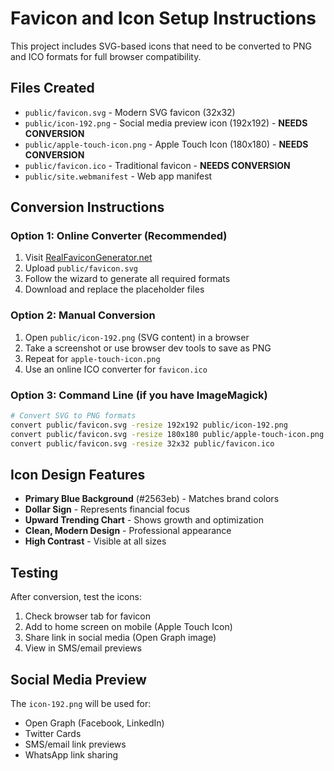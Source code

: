 # Favicon and Icon Setup Instructions

This project includes SVG-based icons that need to be converted to PNG and ICO formats for full browser compatibility.

## Files Created

- `public/favicon.svg` - Modern SVG favicon (32x32)
- `public/icon-192.png` - Social media preview icon (192x192) - **NEEDS CONVERSION**
- `public/apple-touch-icon.png` - Apple Touch Icon (180x180) - **NEEDS CONVERSION**
- `public/favicon.ico` - Traditional favicon - **NEEDS CONVERSION**
- `public/site.webmanifest` - Web app manifest

## Conversion Instructions

### Option 1: Online Converter (Recommended)
1. Visit [RealFaviconGenerator.net](https://realfavicongenerator.net/)
2. Upload `public/favicon.svg`
3. Follow the wizard to generate all required formats
4. Download and replace the placeholder files

### Option 2: Manual Conversion
1. Open `public/icon-192.png` (SVG content) in a browser
2. Take a screenshot or use browser dev tools to save as PNG
3. Repeat for `apple-touch-icon.png`
4. Use an online ICO converter for `favicon.ico`

### Option 3: Command Line (if you have ImageMagick)
```bash
# Convert SVG to PNG formats
convert public/favicon.svg -resize 192x192 public/icon-192.png
convert public/favicon.svg -resize 180x180 public/apple-touch-icon.png
convert public/favicon.svg -resize 32x32 public/favicon.ico
```

## Icon Design Features

- **Primary Blue Background** (#2563eb) - Matches brand colors
- **Dollar Sign** - Represents financial focus
- **Upward Trending Chart** - Shows growth and optimization
- **Clean, Modern Design** - Professional appearance
- **High Contrast** - Visible at all sizes

## Testing

After conversion, test the icons:
1. Check browser tab for favicon
2. Add to home screen on mobile (Apple Touch Icon)
3. Share link in social media (Open Graph image)
4. View in SMS/email previews

## Social Media Preview

The `icon-192.png` will be used for:
- Open Graph (Facebook, LinkedIn)
- Twitter Cards
- SMS/email link previews
- WhatsApp link sharing 
